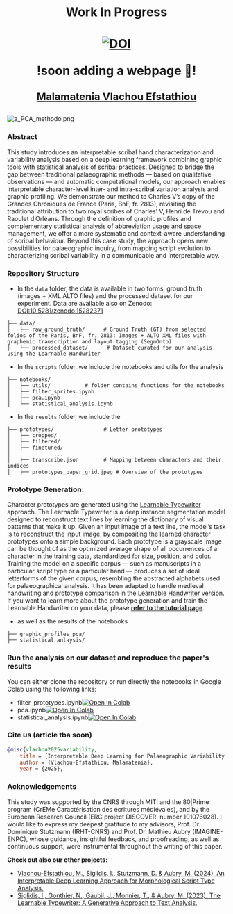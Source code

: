 # <p align="center"> Work In Progress <p/>

# <p align="center"> [![DOI](https://zenodo.org/badge/971354555.svg)](https://doi.org/10.5281/zenodo.15297707) </p> <p align="center"> !soon adding a webpage 🔗! </p> <p align="center"> <sub> [Malamatenia Vlachou Efstathiou](https://malamatenia.github.io/)</sub> </p>

![a_PCA_methodo.png](./.media/a_PCA_methodo.png)


### Abstract 
This study introduces an interpretable scribal hand characterization and variability analysis based on a deep learning framework combining graphic tools with statistical analysis of scribal practices. Designed to bridge the gap between traditional palaeographic methods — based on qualitative observations — and automatic computational models, our approach enables interpretable character-level inter- and intra-scribal variation analysis and graphic profiling. We demonstrate our method to Charles V’s copy of the Grandes Chroniques de France (Paris, BnF, fr. 2813), revisiting the traditional attribution to two royal scribes of Charles’ V, Henri de Trévou and Raoulet d’Orléans. Through the definition of graphic profiles and complementary statistical analysis of abbreviation usage and space management, we offer a more systematic and context-aware understanding of scribal behaviour. Beyond this case study, the approach opens new possibilities for palaeographic inquiry, from mapping script evolution to characterizing scribal variability in a communicable and interpretable way.

### Repository Structure

- In the ```data``` folder, the data is available in two forms, ground truth (images + XML ALTO files) and the processed dataset for our experiment. Data are available also on Zenodo: [DOI:10.5281/zenodo.15282371](https://doi.org/10.5281/zenodo.15282371)

```
├── data/                      
│   ├── raw_ground_truth/      # Ground Truth (GT) from selected folios of the Paris, BnF, fr. 2813: Images + ALTO XML files with graphemic transcription and layout tagging (SegmOnto)
│   └── processed_dataset/      # Dataset curated for our analysis using the Learnable Handwriter
```

- In the ```scripts``` folder, we include the notebooks and utils for the analysis
```
├── notebooks/
│   ├── utils/           # folder contains functions for the notebooks
│   ├── filter_sprites.ipynb
│   ├── pca.ipynb
│   └── statistical_analysis.ipynb
```

- In the ```results``` folder, we include the 

```
├── prototypes/                # Letter prototypes
│   ├── cropped/
│   ├── filtered/
│   ├── finetuned/
│              ...
│   ├── transcribe.json        # Mapping between characters and their indices
│   ├── prototypes_paper_grid.jpeg # Overview of the prototypes 
```

### Prototype Generation: 
Character prototypes are generated using the [Learnable Typewriter](https://learnable-typewriter.github.io/) approach. The Learnable Typewriter is a deep instance segmentation model designed to reconstruct text lines by learning the dictionary of visual patterns that make it up. Given an input image of a text line, the model’s task is to reconstruct the input image, by compositing the learned character prototypes onto a simple background. Each prototype is a grayscale image can be thought of as the optimized average shape of all occurrences of a character in the training data, standardized for size, position, and color. Training the model on a specific corpus — such as manuscripts in a particular script type or a particular hand — produces a set of ideal letterforms of the given corpus, resembling the abstracted alphabets used for palaeographical analysis. It has been adapted to handle medieval handwriting and prototype comparison in the [Learnable Handwriter](https://learnable-handwriter.github.io/) version. If you want to learn more about the prototype generation and train the Learnable Handwriter on your data, please **[refer to the tutorial page](https://learnable-handwriter.github.io/tutorial.html)**.

- as well as the results of the notebooks
```
├── graphic_profiles_pca/   
├── statistical anlaysis/                

```

### Run the analysis on our dataset and reproduce the paper's results

You can either clone the repository or run directly the notebooks in Google Colab using the following links:

- filter_prototypes.ipynb[![Open In Colab](https://colab.research.google.com/assets/colab-badge.svg)](https://colab.research.google.com/github/malamatenia/palaeographic-variability-analysis-grandes-chroniques-fr-2813/blob/a0ca27a7a03f2474849d0e893f1c13c10de8d907/scripts/filter_prototypes.ipynb)
- pca.ipynb[![Open In Colab](https://colab.research.google.com/assets/colab-badge.svg)](https://colab.research.google.com/github/malamatenia/palaeographic-variability-analysis-grandes-chroniques-fr-2813/blob/d389dc6486798948c44674233b114d5cfb1eeead/scripts/pca.ipynb)
- statistical_analysis.ipynb[![Open In Colab](https://colab.research.google.com/assets/colab-badge.svg)](https://colab.research.google.com/github/malamatenia/palaeographic-variability-analysis-grandes-chroniques-fr-2813/blob/a0ca27a7a03f2474849d0e893f1c13c10de8d907/scripts/statistical_analysis.ipynb)
</details>

### Cite us (article tba soon)

```bibtex
@misc{vlachou2025variability,
    title = {Interpretable Deep Learning for Palaeographic Variability Analysis; revisiting the scribal hands of Charles V’ Grandes Chroniques de France (Paris, BnF, fr., 2813)},
    author = {Vlachou-Efstathiou, Malamatenia},
    year = {2025},
```

### Acknowledgements
This study was supported by the CNRS through MITI and the 80|Prime program (CrEMe Caractérisation des écritures médiévales), and by the European Research Council (ERC project DISCOVER, number 101076028).  I would like to express my deepest gratitude to my advisors, Prof. Dr. Dominique Stutzmann (IRHT-CNRS) and Prof. Dr. Mathieu Aubry (IMAGINE-ENPC), whose guidance, insightful feedback, and proofreading, as well as continuous support, were instrumental throughout the writing of this paper.

**Check out also our other projects:**
- [Vlachou-Efstathiou, M., Siglidis, I., Stutzmann, D. & Aubry, M. (2024). An Interpretable Deep Learning Approach for Morphological Script Type Analysis.](https://learnable-handwriter.github.io/)
- [Siglidis, I., Gonthier, N., Gaubil, J., Monnier, T., & Aubry, M. (2023). The Learnable Typewriter: A Generative Approach to Text Analysis.](https://imagine.enpc.fr/~siglidii/learnable-typewriter/)

